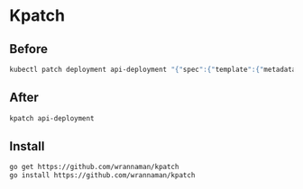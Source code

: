 # Kpatch 

## Before 

```sh
kubectl patch deployment api-deployment "{"spec":{"template":{"metadata":{"labels":{"creationTimestamp":"`date +'%s'`"}}}}}"
```

## After 

```sh
kpatch api-deployment
```

## Install 

```sh
go get https://github.com/wrannaman/kpatch 
go install https://github.com/wrannaman/kpatch 

```